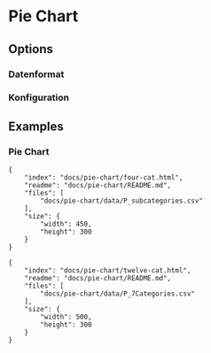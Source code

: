# Pie Chart

## Options

### Datenformat

### Konfiguration

## Examples

### Pie Chart

```project
{
    "index": "docs/pie-chart/four-cat.html",
    "readme": "docs/pie-chart/README.md",
    "files": [
        "docs/pie-chart/data/P_subcategories.csv"
    ],
    "size": {
        "width": 450,
        "height": 300
    }
}
```

```project
{
    "index": "docs/pie-chart/twelve-cat.html",
    "readme": "docs/pie-chart/README.md",
    "files": [
        "docs/pie-chart/data/P_7Categories.csv"
    ],
    "size": {
        "width": 500,
        "height": 300
    }
}
```

